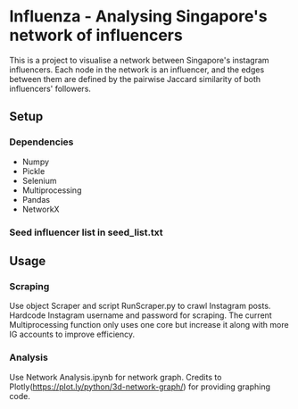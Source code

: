 # Influenza - Analysing Singapore's network of influencers

This is a project to visualise a network between Singapore's instagram influencers. Each node in the network is an influencer, and the edges between them are defined by the pairwise Jaccard similarity of both influencers' followers.

## Setup

### Dependencies 
* Numpy 
* Pickle
* Selenium
* Multiprocessing
* Pandas
* NetworkX

### Seed influencer list in seed_list.txt

## Usage

### Scraping 

Use object Scraper and script RunScraper.py to crawl Instagram posts. Hardcode Instagram username and password for scraping. The current Multiprocessing function only uses one core but increase it along with more IG accounts to improve efficiency.

### Analysis 

Use Network Analysis.ipynb for network graph. Credits to Plotly(https://plot.ly/python/3d-network-graph/) for providing graphing code. 

